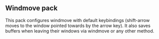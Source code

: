 ## Windmove pack

This pack configures windmove with default keybindings (shift-arrow moves to
the window pointed towards by the arrow key). It also saves buffers when
leaving their windows via windmove or any other method.
